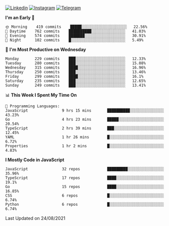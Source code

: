 [![Linkedin](https://img.shields.io/badge/-Archie-blue?style=flat-square&labelColor=gray&logo=Linkedin&logoColor=white&link=https://www.linkedin.com/in/archisdi)](https://www.linkedin.com/in/archisdi)
[![Instagram](https://img.shields.io/badge/-@archisdi-orange?style=flat-square&labelColor=gray&logo=Instagram&logoColor=white&link=https://www.instagram.com/archisdi)](https://www.instagram.com/archisdi)
[![Telegram](https://img.shields.io/badge/-aai-informational?style=flat-square&labelColor=gray&logo=telegram&logoColor=white&link=https://t.me/archisdi)](https://t.me/archisdi)

<!--START_SECTION:waka-->
**I'm an Early 🐤** 

```text
🌞 Morning    419 commits    █████░░░░░░░░░░░░░░░░░░░░   22.56% 
🌆 Daytime    762 commits    ██████████░░░░░░░░░░░░░░░   41.03% 
🌃 Evening    574 commits    ███████░░░░░░░░░░░░░░░░░░   30.91% 
🌙 Night      102 commits    █░░░░░░░░░░░░░░░░░░░░░░░░   5.49%

```
📅 **I'm Most Productive on Wednesday** 

```text
Monday       229 commits    ███░░░░░░░░░░░░░░░░░░░░░░   12.33% 
Tuesday      280 commits    ███░░░░░░░░░░░░░░░░░░░░░░   15.08% 
Wednesday    315 commits    ████░░░░░░░░░░░░░░░░░░░░░   16.96% 
Thursday     250 commits    ███░░░░░░░░░░░░░░░░░░░░░░   13.46% 
Friday       299 commits    ████░░░░░░░░░░░░░░░░░░░░░   16.1% 
Saturday     235 commits    ███░░░░░░░░░░░░░░░░░░░░░░   12.65% 
Sunday       249 commits    ███░░░░░░░░░░░░░░░░░░░░░░   13.41%

```


📊 **This Week I Spent My Time On** 

```text
💬 Programming Languages: 
JavaScript               9 hrs 15 mins       ██████████░░░░░░░░░░░░░░░   43.23% 
Go                       4 hrs 23 mins       █████░░░░░░░░░░░░░░░░░░░░   20.54% 
TypeScript               2 hrs 39 mins       ███░░░░░░░░░░░░░░░░░░░░░░   12.45% 
YAML                     1 hr 26 mins        █░░░░░░░░░░░░░░░░░░░░░░░░   6.72% 
Properties               1 hr 2 mins         █░░░░░░░░░░░░░░░░░░░░░░░░   4.83%

```

**I Mostly Code in JavaScript** 

```text
JavaScript               32 repos            █████████░░░░░░░░░░░░░░░░   35.96% 
TypeScript               17 repos            ████░░░░░░░░░░░░░░░░░░░░░   19.1% 
Go                       15 repos            ████░░░░░░░░░░░░░░░░░░░░░   16.85% 
CSS                      6 repos             █░░░░░░░░░░░░░░░░░░░░░░░░   6.74% 
Python                   6 repos             █░░░░░░░░░░░░░░░░░░░░░░░░   6.74%

```



 Last Updated on 24/08/2021
<!--END_SECTION:waka-->
